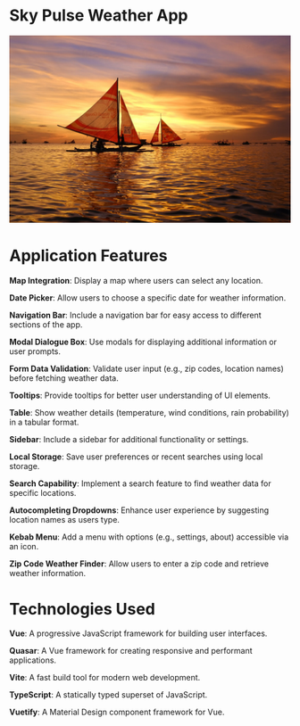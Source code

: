 # Sky Pulse Weather App

![](sky-pulse.jpg)


# Application Features

**Map Integration**: Display a map where users can select any location.

**Date Picker**: Allow users to choose a specific date for weather information.

**Navigation Bar**: Include a navigation bar for easy access to different sections of the app.

**Modal Dialogue Box**: Use modals for displaying additional information or user prompts.

**Form Data Validation**: Validate user input (e.g., zip codes, location names) before fetching weather data.

**Tooltips**: Provide tooltips for better user understanding of UI elements.

**Table**: Show weather details (temperature, wind conditions, rain probability) in a tabular format.

**Sidebar**: Include a sidebar for additional functionality or settings.

**Local Storage**: Save user preferences or recent searches using local storage.

**Search Capability**: Implement a search feature to find weather data for specific locations.

**Autocompleting Dropdowns**: Enhance user experience by suggesting location names as users type.

**Kebab Menu**: Add a menu with options (e.g., settings, about) accessible via an icon.

**Zip Code Weather Finder**: Allow users to enter a zip code and retrieve weather information.


# Technologies Used

**Vue**: A progressive JavaScript framework for building user interfaces.

**Quasar**: A Vue framework for creating responsive and performant applications.

**Vite**: A fast build tool for modern web development.

**TypeScript**: A statically typed superset of JavaScript.

**Vuetify**: A Material Design component framework for Vue.
